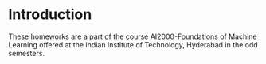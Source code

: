 # Introduction

These homeworks are a part of the course AI2000-Foundations of Machine Learning offered at the Indian Institute of Technology, Hyderabad in the odd semesters.

